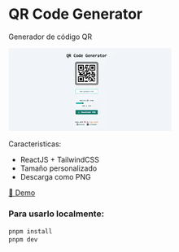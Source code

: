 # QR Code Generator

Generador de código QR

![Screenshot QR Code](/public/qr-gen.webp)

Caracteristicas:
- ReactJS + TailwindCSS
- Tamaño personalizado
- Descarga como PNG

[🔗 Demo](https://qrcode-generator2024.vercel.app/)

### Para usarlo localmente:

```
pnpm install
pnpm dev
```
